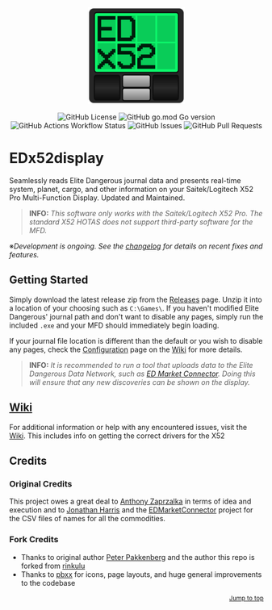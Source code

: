 <p align="center">
  <img src="./assets/giticon.png" alt="EDx52display Logo">
</p>

<p align="center">
  <img src="https://img.shields.io/github/license/pellux-network/edx52display" alt="GitHub License" />
  <img src="https://img.shields.io/github/go-mod/go-version/pellux-network/edx52display?logo=go&logoSize=auto&label=%20&color=grey"
  alt="GitHub go.mod Go version" />
  <img src="https://img.shields.io/github/actions/workflow/status/pellux-network/edx52display/go.yml" alt="GitHub Actions Workflow Status" />
  <img src="https://img.shields.io/github/issues/pellux-network/edx52display" alt="GitHub Issues" />
  <img src="https://img.shields.io/github/issues-pr/pellux-network/edx52display" alt="GitHub Pull Requests" />
</p>

# EDx52display

Seamlessly reads Elite Dangerous journal data and presents real-time system, planet, cargo, and other information on your Saitek/Logitech X52 Pro Multi-Function Display. Updated and Maintained.

> **INFO:** _This software only works with the Saitek/Logitech X52 Pro. The standard X52 HOTAS does not support third-party software for the MFD._

※_Development is ongoing. See the [changelog](https://github.com/pellux-network/EDx52display/blob/master/CHANGELOG.md) for details on recent fixes and features._

## Getting Started

Simply download the latest release zip from the [Releases](https://github.com/pellux-network/EDx52display/releases/latest) page. Unzip it into a location of your choosing such as `C:\Games\`. If you haven't modified Elite Dangerous' journal path and don't want to disable any pages, simply run the included `.exe` and your MFD should immediately begin loading.

If your journal file location is different than the default or you wish to disable any pages, check the [Configuration](link) page on the [Wiki](https://github.com/pellux-network/EDx52display/wiki) for more details.

> **INFO:** _It is recommended to run a tool that uploads data to the Elite Dangerous Data Network, such as [ED Market Connector](https://github.com/Marginal/EDMarketConnector). Doing this will ensure that any new discoveries can be shown on the display._

## [Wiki](https://github.com/pellux-network/EDx52display/wiki)

For additional information or help with any encountered issues, visit the [Wiki](https://github.com/pellux-network/EDx52display/wiki). This includes info on getting the correct drivers for the X52

## Credits

### Original Credits

This project owes a great deal to [Anthony Zaprzalka](https://github.com/AZaps) in terms of idea and execution
and to [Jonathan Harris](https://github.com/Marginal) and the [EDMarketConnector](https://github.com/Marginal/EDMarketConnector) project
for the CSV files of names for all the commodities.

### Fork Credits

- Thanks to original author [Peter Pakkenberg](https://github.com/peterbn) and the author this repo is forked from [rinkulu](https://github.com/rinkulu/)
- Thanks to [pbxx](https://github.com/pbxx) for icons, page layouts, and huge general improvements to the codebase

<p style="font-size: 12px" align="right">
  <a href="#edx52display">Jump to top</a>
</p>
